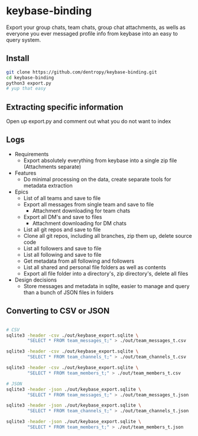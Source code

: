# keybase-binding

Export your group chats, team chats, group chat attachments, as wells as everyone you ever messaged profile info from keybase into an easy to query system.

## Install

``` bash
git clone https://github.com/dentropy/keybase-binding.git
cd keybase-binding
python3 export.py
# yup that easy
```

## Extracting specific information

Open up export.py and comment out what you do not want to index

## Logs

* Requirements
	* Export absolutely everything from keybase into a single zip file (Attachments separate)
* Features
	* Do minimal processing on the data, create separate tools for metadata extraction
* Epics
	* List of all teams and save to file
	* Export all messages from single team and save to file
		* Attachment downloading for team chats
	* Export all DM's and save to files
		* Attachment downloading for DM chats
	* List all git repos and save to file
	* Clone all git repos, including all branches, zip them up, delete source code
	* List all followers and save to file
	* List all following and save to file
	* Get metadata from all following and followers
	* List all shared and personal file folders as well as contents
	* Export all file folder into a directory's, zip directory's, delete all files
* Design decisions
	* Store messages and metadata in sqlite, easier to manage and query than a bunch of JSON files in folders

## Converting to CSV or JSON

``` bash

# CSV
sqlite3 -header -csv ./out/keybase_export.sqlite \
		"SELECT * FROM team_messages_t;" > ./out/team_messages_t.csv

sqlite3 -header -csv ./out/keybase_export.sqlite \
		"SELECT * FROM team_channels_t;" > ./out/team_channels_t.csv

sqlite3 -header -csv ./out/keybase_export.sqlite \
		"SELECT * FROM team_members_t;" > ./out/team_members_t.csv

# JSON
sqlite3 -header -json ./out/keybase_export.sqlite \
		"SELECT * FROM team_messages_t;" > ./out/team_messages_t.json

sqlite3 -header -json ./out/keybase_export.sqlite \
		"SELECT * FROM team_channels_t;" > ./out/team_channels_t.json

sqlite3 -header -json ./out/keybase_export.sqlite \
		"SELECT * FROM team_members_t;" > ./out/team_members_t.json

```
